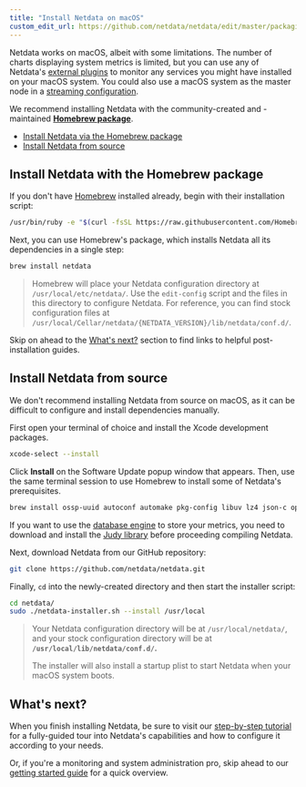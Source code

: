 ```yaml
---
title: "Install Netdata on macOS"
custom_edit_url: https://github.com/netdata/netdata/edit/master/packaging/installer/methods/macos.md
---
```




Netdata works on macOS, albeit with some limitations. The number of charts displaying system metrics is limited, but you
can use any of Netdata's [external plugins](/docs/agent/collectors/plugins.d) to monitor any services you might
have installed on your macOS system. You could also use a macOS system as the master node in a [streaming
configuration](/docs/agent/streaming).

We recommend installing Netdata with the community-created and -maintained [**Homebrew
package**](#install-netdata-with-the-homebrew-package). 

-   [Install Netdata via the Homebrew package](#install-netdata-with-the-homebrew-package)
-   [Install Netdata from source](#install-netdata-from-source)

## Install Netdata with the Homebrew package

If you don't have [Homebrew](https://brew.sh/) installed already, begin with their installation script:

```bash
/usr/bin/ruby -e "$(curl -fsSL https://raw.githubusercontent.com/Homebrew/install/master/install)"
```

Next, you can use Homebrew's package, which installs Netdata all its dependencies in a single step:

```sh
brew install netdata
```

> Homebrew will place your Netdata configuration directory at `/usr/local/etc/netdata/`. Use the `edit-config` script
> and the files in this directory to configure Netdata. For reference, you can find stock configuration files at
> `/usr/local/Cellar/netdata/{NETDATA_VERSION}/lib/netdata/conf.d/`.

Skip on ahead to the [What's next?](#whats-next) section to find links to helpful post-installation guides.

## Install Netdata from source

We don't recommend installing Netdata from source on macOS, as it can be difficult to configure and install dependencies
manually.

First open your terminal of choice and install the Xcode development packages.

```bash
xcode-select --install
```

Click **Install** on the Software Update popup window that appears. Then, use the same terminal session to use Homebrew
to install some of Netdata's prerequisites.

```bash
brew install ossp-uuid autoconf automake pkg-config libuv lz4 json-c openssl@1.1
```

If you want to use the [database engine](/docs/agent/database/engine) to store your metrics, you need to download
and install the [Judy library](https://sourceforge.net/projects/judy/) before proceeding compiling Netdata.

Next, download Netdata from our GitHub repository:

```bash
git clone https://github.com/netdata/netdata.git
```

Finally, `cd` into the newly-created directory and then start the installer script:

```bash
cd netdata/
sudo ./netdata-installer.sh --install /usr/local
```

> Your Netdata configuration directory will be at `/usr/local/netdata/`, and your stock configuration directory will
> be at **`/usr/local/lib/netdata/conf.d/`.**
>
> The installer will also install a startup plist to start Netdata when your macOS system boots.

## What's next?

When you finish installing Netdata, be sure to visit our [step-by-step tutorial](/guides/step-by-step/docs/step-by-step/step-00)
for a fully-guided tour into Netdata's capabilities and how to configure it according to your needs.

Or, if you're a monitoring and system administration pro, skip ahead to our [getting started
guide](/docs/agent/getting-started) for a quick overview.
